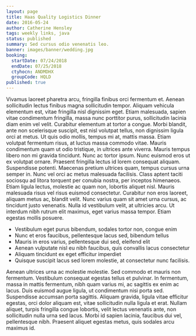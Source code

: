 ```yaml
---
layout: page
title: Haas Quality Logistics Dinner
date: 2016-05-24
author: Catherine Hensley
tags: weekly links, java
status: published
summary: Sed cursus odio venenatis leo.
banner: images/banner/wedding.jpg
booking:
  startDate: 07/24/2018
  endDate: 07/25/2018
  ctyhocn: ANDMDHX
  groupCode: HQLD
published: true
---
```

Vivamus laoreet pharetra arcu, fringilla finibus orci fermentum et. Aenean sollicitudin lectus finibus magna sollicitudin tempor. Aliquam vehicula elementum est, vitae fringilla nisl dignissim eget. Etiam malesuada, sapien vitae condimentum fringilla, massa nunc porttitor purus, sollicitudin lacinia diam enim vel velit. Curabitur elementum at tortor a congue. Morbi blandit, ante non scelerisque suscipit, est nisl volutpat tellus, non dignissim ligula orci at metus. Ut quis odio mollis, tempus mi at, mattis massa. Etiam volutpat fermentum risus, at luctus massa commodo vitae. Mauris condimentum quam ut odio tristique, in ultrices ante viverra. Mauris tempus libero non mi gravida tincidunt. Nunc ac tortor ipsum. Nunc euismod eros ut ex volutpat ornare.
Praesent fringilla lectus id lorem consequat aliquam. Suspendisse potenti. Maecenas pretium ultrices quam, tempus cursus urna semper in. Nunc vel orci ac metus malesuada facilisis. Class aptent taciti sociosqu ad litora torquent per conubia nostra, per inceptos himenaeos. Etiam ligula lectus, molestie ac quam non, lobortis aliquet nisl. Mauris malesuada risus vel risus euismod consectetur. Curabitur non eros laoreet, aliquam metus ac, blandit velit. Nunc varius quam sit amet urna cursus, ac tincidunt justo venenatis. Nulla id vestibulum velit, at ultricies arcu. Ut interdum nibh rutrum elit maximus, eget varius massa tempor. Etiam egestas mollis posuere.

* Vestibulum eget purus bibendum, sodales tortor non, congue enim
* Nunc et eros faucibus, pellentesque lacus sed, bibendum tellus
* Mauris in eros varius, pellentesque dui sed, eleifend elit
* Aenean vulputate nisl eu nibh faucibus, quis convallis lacus consectetur
* Aliquam tincidunt ex eget efficitur imperdiet
* Quisque suscipit lacus sed lorem molestie, at consectetur nunc facilisis.

Aenean ultrices urna ac molestie molestie. Sed commodo et mauris non fermentum. Vestibulum consequat egestas tellus et pulvinar. In fermentum, massa in mattis fermentum, nibh quam varius mi, ac sagittis ex enim ac lacus. Duis euismod augue ligula, ut condimentum nisi porta sed. Suspendisse accumsan porta sagittis. Aliquam gravida, ligula vitae efficitur egestas, orci dolor aliquam est, vitae sollicitudin nulla ligula et erat. Nullam aliquet, turpis fringilla congue lobortis, velit lectus venenatis ante, non sollicitudin nulla urna sed lacus. Morbi id sapien lacinia, faucibus dui vel, pellentesque nibh. Praesent aliquet egestas metus, quis sodales arcu maximus id.
